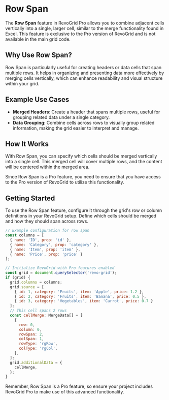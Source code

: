 # Row Span

The **Row Span** feature in RevoGrid Pro allows you to combine adjacent cells vertically into a single, larger cell, similar to the merge functionality found in Excel. This feature is exclusive to the Pro version of RevoGrid and is not available in the main grid code.

## Why Use Row Span?

Row Span is particularly useful for creating headers or data cells that span multiple rows. It helps in organizing and presenting data more effectively by merging cells vertically, which can enhance readability and visual structure within your grid.

## Example Use Cases

- **Merged Headers**: Create a header that spans multiple rows, useful for grouping related data under a single category.
- **Data Grouping**: Combine cells across rows to visually group related information, making the grid easier to interpret and manage.

## How It Works

With Row Span, you can specify which cells should be merged vertically into a single cell. This merged cell will cover multiple rows, and the content will be centered within the merged area.

Since Row Span is a Pro feature, you need to ensure that you have access to the Pro version of RevoGrid to utilize this functionality.

## Getting Started

To use the Row Span feature, configure it through the grid's row or column definitions in your RevoGrid setup. Define which cells should be merged and how they should span across rows.

```javascript
// Example configuration for row span
const columns = [
  { name: 'ID', prop: 'id' },
  { name: 'Category', prop: 'category' },
  { name: 'Item', prop: 'item' },
  { name: 'Price', prop: 'price' }
];

// Initialize RevoGrid with Pro features enabled
const grid = document.querySelector('revo-grid');
if (grid) {
  grid.columns = columns;
  grid.source = [
    { id: 1, category: 'Fruits', item: 'Apple', price: 1.2 },
    { id: 2, category: 'Fruits', item: 'Banana', price: 0.5 },
    { id: 3, category: 'Vegetables', item: 'Carrot', price: 0.7 }
  ];
  // This cell spans 2 rows
  const cellMerge: MergeData[] = [
    {
      row: 0,
      column: 0,
      rowSpan: 2,
      colSpan: 1,
      rowType: 'rgRow',
      colType: 'rgCol',
    },
  ];
  grid.additionalData = {
    cellMerge,
  };
}
```

Remember, Row Span is a Pro feature, so ensure your project includes RevoGrid Pro to make use of this advanced functionality.
